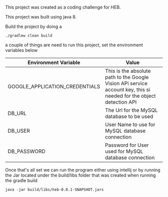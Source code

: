 This project was created as a coding challenge for HEB.

This project was built using java 8.

Build the project by doing a 

`./gradlew clean build`


a couple of things are need to run this project, set the environment variables below

| Environment Variable           | Value                                                                                                               |
|--------------------------------|---------------------------------------------------------------------------------------------------------------------|
| GOOGLE_APPLICATION_CREDENTIALS | This is the absolute path to the Google Vision APi service account key, this si needed for the object detection API |
| DB_URL                         | The Url for the MySQL database to be used                                                                           |
| DB_USER                        | User Name to use for MySQL database connection                                                                      |
| DB_PASSWORD                    | Password for User used for MySQL database connection                                                                |


Once that's all set we can run the program either using intellij or by running the Jar located under the build/libs folder that was created when running the gradle build

`java -jar build/libs/heb-0.0.1-SNAPSHOT.jars `